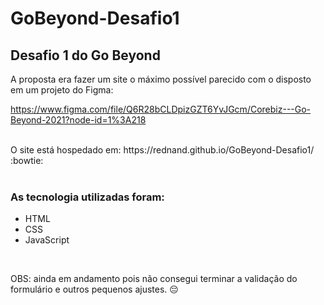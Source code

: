 # GoBeyond-Desafio1
## Desafio 1 do Go Beyond

A proposta era fazer um site o máximo possível parecido com o disposto em um projeto do Figma:

https://www.figma.com/file/Q6R28bCLDpizGZT6YvJGcm/Corebiz---Go-Beyond-2021?node-id=1%3A218

<br>
O site está hospedado em: https://rednand.github.io/GoBeyond-Desafio1/ :bowtie:	
<br>
<br>

### As tecnologia utilizadas foram:
- HTML
- CSS
- JavaScript
<br>

OBS: ainda em andamento pois não consegui terminar a validação do formulário e outros pequenos ajustes. :pensive:	
